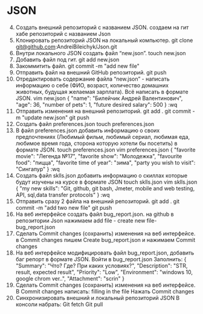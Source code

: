 # JSON
 4. Создать внешний репозиторий c названием JSON.
создаем на гит хабе репозиторий с названием Json
 5. Клонировать репозиторий JSON на локальный компьютер.
git clone git@github.com:AndreiBileichyk/Json.git
 6. Внутри локального JSON создать файл “new.json”.
touch new.json
 7. Добавить файл под гит.
git add new.json
 8. Закоммитить файл.
git commit -m "add new file"
 9. Отправить файл на внешний GitHub репозиторий.
git push
 10. Отредактировать содержание файла “new.json” - написать информацию о себе (ФИО, возраст, количество домашних животных, будущая желаемая зарплата). Всё написать в формате JSON.
vim new.json
{
"name": "Билейчик Андрей Валентинович",
"age": 36,
"number of pets": 1,
"future desired salary": 500
}
:wq
 11. Отправить изменения на внешний репозиторий.
git add .
git commit -m "update new.json"
git push
 12. Создать файл preferences.json
touch preferences.json
 13. В файл preferences.json добавить информацию о своих предпочтениях (Любимый фильм, любимый сериал, любимая еда, любимое время года, сторона которую хотели бы посетить) в формате JSON.
touch preferences.json
vim preferences.json
{
"favorite movie": "Легенда №17",
"favorite show": "Молодежка",
"favourite food": "пицца",
"favorite time of year": "зима",
"party you wish to visit": "Сингапур"
}
:wq
 14. Создать файл sklls.json добавить информацию о скиллах которые будут изучены на курсе в формате JSON
touch sklls.json
vim sklls.json
{
"my new skills": "Git, github, git bash, Jmeter, mobile and web testing, API, sql,data transfer protocols"
}
:wq
 15. Отправить сразу 2 файла на внешний репозиторий.
git add . 
git commit -m "add two new file"
git push
 16. На веб интерфейсе создать файл bug_report.json.
на github в репозитории Json нажимаем add file - create new file- bug_report.json 
 17. Сделать Commit changes (сохранить) изменения на веб интерфейсе.
в Commit changes пишем Create bug_report.json и нажимаем Commit changes
 18. На веб интерфейсе модифицировать файл bug_report.json, добавить баг репорт в формате JSON.
Войти в bug_report.json
Заполнить: {
"Summary": "Что? Где? При каких условиях?",
  "Description": "STR, result, expected result",
  "Priority": "Low",
  "Environment": "windows 10, google chrom ver..",
  "Attachment": "scrin"
}
 19. Сделать Commit changes (сохранить) изменения на веб интерфейсе.
В Commit changes написать: filling in the file
Нажать Commit changes
 20. Синхронизировать внешний и локальный репозиторий JSON
В консоли набрать:
Git fetch
Git pull
